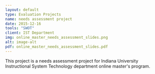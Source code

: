 ```yaml
---
layout: default
type: Evaluation Projects
name: needs assessment project
date: 2015-12-16
tools: "SWOT"
client: IST Department
img: online_master_needs_assessment_slides.png
alt: image-alt
pdf: online_master_needs_assessment_slides.pdf
---
```

This project is a needs assessment project for Indiana University Instructional System Technology department online master's program. 
